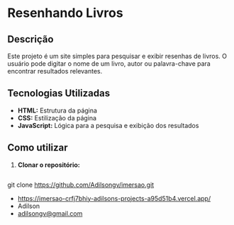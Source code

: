 # Resenhando Livros

## Descrição
Este projeto é um site simples para pesquisar e exibir resenhas de livros. O usuário pode digitar o nome de um livro, autor ou palavra-chave para encontrar resultados relevantes.

## Tecnologias Utilizadas
* **HTML:** Estrutura da página
* **CSS:** Estilização da página
* **JavaScript:** Lógica para a pesquisa e exibição dos resultados

## Como utilizar
1. **Clonar o repositório:**
   ```bash
git clone https://github.com/Adilsongv/imersao.git

  * https://imersao-crfj7bhiy-adilsons-projects-a95d51b4.vercel.app/
  * Adilson
  * adilsongv@gmail.com
